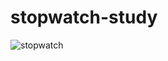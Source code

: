 # stopwatch-study

![stopwatch](https://user-images.githubusercontent.com/97960688/175365752-ab906135-0a72-40de-88a3-99c0f7100c19.png)
